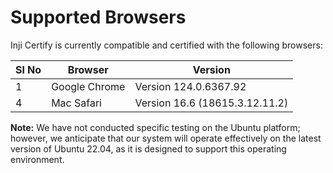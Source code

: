 # Supported Browsers

Inji Certify is currently compatible and certified with the following browsers:

| **Sl No** | **Browser**   | **Version**                    |
| --------- | ------------- | ------------------------------ |
| 1         | Google Chrome | Version 124.0.6367.92          |
| 4         | Mac Safari    | Version 16.6 (18615.3.12.11.2) |

**Note:** We have not conducted specific testing on the Ubuntu platform; however, we anticipate that our system will operate effectively on the latest version of Ubuntu 22.04, as it is designed to support this operating environment.
